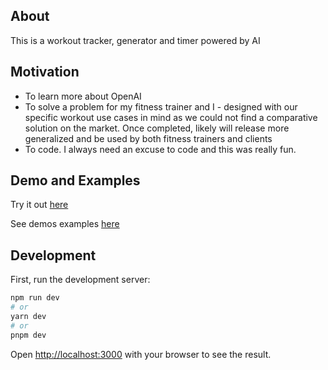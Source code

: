 ## About

This is a workout tracker, generator and timer powered by AI

## Motivation

- To learn more about OpenAI
- To solve a problem for my fitness trainer and I - designed with our specific workout use cases in mind as we could not find a comparative solution on the market. Once completed, likely will release more generalized and be used by both fitness trainers and clients
- To code. I always need an excuse to code and this was really fun.

## Demo and Examples

Try it out [here](https://ai-workout.herokuapp.com/)

See demos examples [here](https://photos.google.com/share/AF1QipPxeAbMxcgGilb6UnU9UyQss0ih2IRJ5GcGliRg91kOcD3ylTbOYczkJ_LrJThs3A?key=T0RGTXVxTmM2UmdVbVNsb2NnS3RFVWFnV1hzSEZ3)

## Development

First, run the development server:

```bash
npm run dev
# or
yarn dev
# or
pnpm dev
```

Open [http://localhost:3000](http://localhost:3000) with your browser to see the result.
